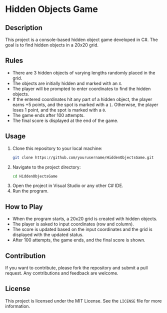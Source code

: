 # Hidden Objects Game

## Description
This project is a console-based hidden object game developed in C#. The goal is to find hidden objects in a 20x20 grid.

## Rules
- There are 3 hidden objects of varying lengths randomly placed in the grid.
- The objects are initially hidden and marked with an `X`.
- The player will be prompted to enter coordinates to find the hidden objects.
- If the entered coordinates hit any part of a hidden object, the player earns +5 points, and the spot is marked with a `1`. Otherwise, the player loses 1 point, and the spot is marked with a `0`.
- The game ends after 100 attempts.
- The final score is displayed at the end of the game.

## Usage
1. Clone this repository to your local machine:
    ```bash
    git clone https://github.com/yourusername/HiddenObjectsGame.git
    ```
2. Navigate to the project directory:
    ```bash
    cd HiddenObjectsGame
    ```
3. Open the project in Visual Studio or any other C# IDE.
4. Run the program.

## How to Play
- When the program starts, a 20x20 grid is created with hidden objects.
- The player is asked to input coordinates (row and column).
- The score is updated based on the input coordinates and the grid is displayed with the updated status.
- After 100 attempts, the game ends, and the final score is shown.

## Contribution
If you want to contribute, please fork the repository and submit a pull request. Any contributions and feedback are welcome.

## License
This project is licensed under the MIT License. See the `LICENSE` file for more information.
